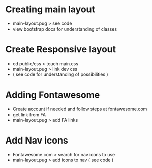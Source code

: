 # Creating main layout

- main-layout.pug > see code
- view bootstrap docs for understanding of classes

# Create Responsive layout

- cd public/css > touch main.css
- main-layout.pug > link dev css
- ( see code for understanding of possibilities )

# Adding Fontawesome

- Create account if needed and follow steps at fontawesome.com
- get link from FA
- main-layout.pug > add FA links

# Add Nav icons

- Fontawesome.com > search for nav icons to use
- main-layout.pug > add icons to nav ( see code )

